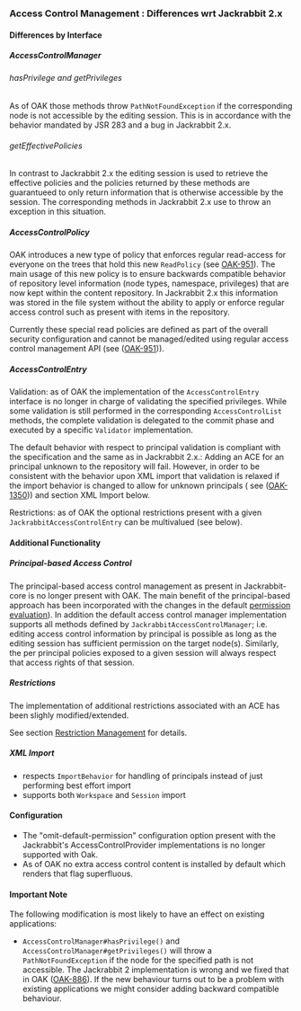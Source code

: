 <!--
   Licensed to the Apache Software Foundation (ASF) under one or more
   contributor license agreements.  See the NOTICE file distributed with
   this work for additional information regarding copyright ownership.
   The ASF licenses this file to You under the Apache License, Version 2.0
   (the "License"); you may not use this file except in compliance with
   the License.  You may obtain a copy of the License at

       http://www.apache.org/licenses/LICENSE-2.0

   Unless required by applicable law or agreed to in writing, software
   distributed under the License is distributed on an "AS IS" BASIS,
   WITHOUT WARRANTIES OR CONDITIONS OF ANY KIND, either express or implied.
   See the License for the specific language governing permissions and
   limitations under the License.
  -->

### Access Control Management : Differences wrt Jackrabbit 2.x

#### Differences by Interface

##### AccessControlManager

###### hasPrivilege and getPrivileges

As of OAK those methods throw `PathNotFoundException` if the corresponding node
is not accessible by the editing session. This is in accordance with the behavior
mandated by JSR 283 and a bug in Jackrabbit 2.x.

###### getEffectivePolicies

In contrast to Jackrabbit 2.x the editing session is used to retrieve the effective
policies and the policies returned by these methods are guarantueed to only return
information that is otherwise accessible by the session. The corresponding methods
in Jackrabbit 2.x use to throw an exception in this situation.

##### AccessControlPolicy

OAK introduces a new type of policy that enforces regular read-access for everyone
on the trees that hold this new `ReadPolicy` (see [OAK-951]). The main usage of this new policy
is to ensure backwards compatible behavior of repository level information (node
types, namespace, privileges) that are now kept within the content repository.
In Jackrabbit 2.x this information was stored in the file system without the
ability to apply or enforce regular access control such as present with items in
the repository.

Currently these special read policies are defined as part of the overall security
configuration and cannot be managed/edited using regular access control management
API (see ([OAK-951](https://issues.apache.org/jira/browse/OAK-951))).

##### AccessControlEntry

Validation: as of OAK the implementation of the `AccessControlEntry` interface is
no longer in charge of validating the specified privileges. While some validation
is still performed in the corresponding `AccessControlList` methods, the complete
validation is delegated to the commit phase and executed by a specific `Validator`
implementation.

The default behavior with respect to principal validation is compliant with the
specification and the same as in Jackrabbit 2.x.: Adding an ACE for an principal
unknown to the repository will fail. However, in order to be consistent
with the behavior upon XML import that validation is relaxed if the import
behavior is changed to allow for unknown principals (
see ([OAK-1350](https://issues.apache.org/jira/browse/OAK-1350)))
and section XML Import below.

Restrictions: as of OAK the optional restrictions present with a given
`JackrabbitAccessControlEntry` can be multivalued (see below).

#### Additional Functionality

##### Principal-based Access Control

The principal-based access control management as present in Jackrabbit-core is no
longer present with OAK. The main benefit of the principal-based approach has been
incorporated with the changes in the
default [permission evaluation](../permission/differences.html)).
In addition the default access control manager implementation supports all methods
defined by `JackrabbitAccessControlManager`; i.e. editing access control information
by principal is possible as long as the editing session has sufficient permission
on the target node(s). Similarly, the per principal policies exposed to a given
session will always respect that access rights of that session.

##### Restrictions

The implementation of additional restrictions associated with an ACE has been
slighly modified/extended.

See section [Restriction Management](../authorization/restriction.html) for details.

##### XML Import

* respects `ImportBehavior` for handling of principals instead of just performing best effort import
* supports both `Workspace` and `Session` import

#### Configuration

- The "omit-default-permission" configuration option present with the Jackrabbit's
  AccessControlProvider implementations is no longer supported with Oak.
- As of OAK no extra access control content is installed by default which renders that flag
  superfluous.

#### Important Note

The following modification is most likely to have an effect on existing applications:

- `AccessControlManager#hasPrivilege()` and `AccessControlManager#getPrivileges()` will throw a
  `PathNotFoundException` if the node for the specified path is not accessible. The Jackrabbit 2
  implementation is wrong and we fixed that in
  OAK ([OAK-886](https://issues.apache.org/jira/browse/OAK-886)).
  If the new behaviour turns out to be a problem with existing applications we might consider
  adding backward compatible behaviour.

<!-- hidden references -->

[OAK-951]: https://issues.apache.org/jira/browse/OAK-951

[ImportBehavior]: /oak/docs/apidocs/org/apache/jackrabbit/oak/spi/xml/ImportBehavior.html
